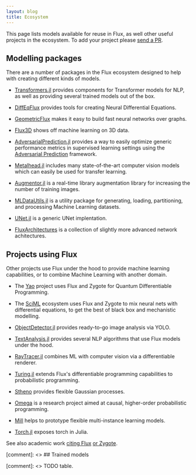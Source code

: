 ```yaml
---
layout: blog
title: Ecosystem
---
```


This page lists models available for reuse in Flux, as well other useful projects in the ecosystem. To add your project please [send a PR](https://github.com/FluxML/fluxml.github.io/edit/master/models.md).

## Modelling packages

There are a number of packages in the Flux ecosystem designed to help with creating different kinds of models.

* [Transformers.jl](https://github.com/chengchingwen/Transformers.jl) provides components for Transformer models for NLP, as well as providing several trained models out of the box.

* [DiffEqFlux](https://github.com/SciML/DiffEqFlux.jl) provides tools for creating Neural Differential Equations.

* [GeometricFlux](https://github.com/yuehhua/GeometricFlux.jl) makes it easy to build fast neural networks over graphs.

* [Flux3D](https://github.com/nirmal-suthar/Flux3D.jl) shows off machine learning on 3D data.

* [AdversarialPrediction.jl](https://github.com/rizalzaf/AdversarialPrediction.jl) provides a way to easily optimize generic performance metrics in supervised learning settings using the [Adversarial Prediction](https://arxiv.org/abs/1812.07526) framework.

* [Metalhead.jl](https://github.com/FluxML/Metalhead.jl) includes many state-of-the-art computer vision models which can easily be used for transfer learning.

* [Augmentor.jl](https://github.com/Evizero/Augmentor.jl) is a real-time library augmentation library for increasing the number of training images.

* [MLDataUtils.jl](https://github.com/JuliaML/MLDataUtils.jl) is a utility package for generating, loading, partitioning, and processing Machine Learning datasets.

* [UNet.jl](https://github.com/DhairyaLGandhi/UNet.jl) is a generic UNet implentation.

* [FluxArchitectures](https://github.com/sdobber/FluxArchitectures) is a collection of slightly more advanced network achitectures.


## Projects using Flux

Other projects use Flux under the hood to provide machine learning capabilities, or to combine Machine Learning with another domain.

* The [Yao](https://github.com/QuantumBFS/Yao.jl) project uses Flux and Zygote for Quantum Differentiable Programming.

* The [SciML](https://sciml.ai/) ecosystem uses Flux and Zygote to mix neural nets with differential equations, to get the best of black box and mechanistic modelling.

* [ObjectDetector.jl](https://github.com/r3tex/ObjectDetector.jl) provides ready-to-go image analysis via YOLO.

* [TextAnalysis.jl](https://github.com/JuliaText/TextAnalysis.jl) provides several NLP algorithms that use Flux models under the hood.

* [RayTracer.jl](https://github.com/avik-pal/RayTracer.jl) combines ML with computer vision via a differentiable renderer.

* [Turing.jl](https://github.com/TuringLang/Turing.jl) extends Flux's differentiable programming capabilities to probabilistic programming.

* [Stheno](https://github.com/willtebbutt/Stheno.jl) provides flexible Gaussian processes.

* [Omega](https://github.com/zenna/Omega.jl) is a research project aimed at causal, higher-order probabilistic programming.

* [Mill](https://github.com/pevnak/Mill.jl) helps to prototype flexible multi-instance learning models.

* [Torch.jl](https://github.com/FluxML/Torch.jl) exposes torch in Julia.


See also academic work [citing Flux](https://scholar.google.com/scholar?oi=bibs&hl=en&cites=9731162218836700005) [or Zygote](https://scholar.google.com/scholar?oi=bibs&hl=en&cites=11943854577624257878).


[comment]: <> ## Trained models

[comment]: <> TODO table.
